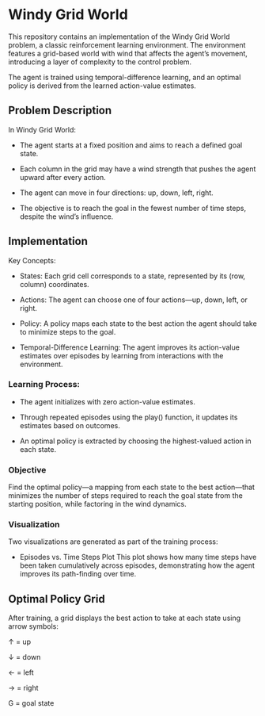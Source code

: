 # Windy Grid World
This repository contains an implementation of the Windy Grid World problem, a classic reinforcement learning environment. The environment features a grid-based world with wind that affects the agent’s movement, introducing a layer of complexity to the control problem.

The agent is trained using temporal-difference learning, and an optimal policy is derived from the learned action-value estimates.

## Problem Description
In Windy Grid World:

- The agent starts at a fixed position and aims to reach a defined goal state.

- Each column in the grid may have a wind strength that pushes the agent upward after every action.

- The agent can move in four directions: up, down, left, right.

- The objective is to reach the goal in the fewest number of time steps, despite the wind’s influence.

## Implementation
Key Concepts:
- States: Each grid cell corresponds to a state, represented by its (row, column) coordinates.

- Actions: The agent can choose one of four actions—up, down, left, or right.

- Policy: A policy maps each state to the best action the agent should take to minimize steps to the goal.

- Temporal-Difference Learning: The agent improves its action-value estimates over episodes by learning from interactions with the environment.

### Learning Process:
- The agent initializes with zero action-value estimates.

- Through repeated episodes using the play() function, it updates its estimates based on outcomes.

- An optimal policy is extracted by choosing the highest-valued action in each state.

### Objective
Find the optimal policy—a mapping from each state to the best action—that minimizes the number of steps required to reach the goal state from the starting position, while factoring in the wind dynamics.

### Visualization
Two visualizations are generated as part of the training process:
- Episodes vs. Time Steps Plot
This plot shows how many time steps have been taken cumulatively across episodes, demonstrating how the agent improves its path-finding over time.

## Optimal Policy Grid
After training, a grid displays the best action to take at each state using arrow symbols:

↑ = up

↓ = down

← = left

→ = right

G = goal state

